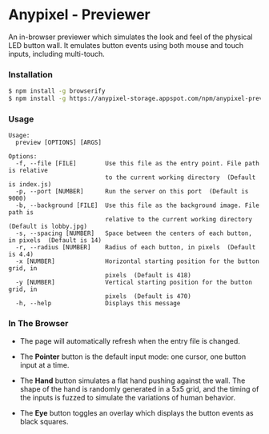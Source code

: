 # Anypixel - Previewer
An in-browser previewer which simulates the look and feel of the physical LED button wall. 
It emulates button events using both mouse and touch inputs, including multi-touch.

### Installation
```sh
$ npm install -g browserify
$ npm install -g https://anypixel-storage.appspot.com/npm/anypixel-previewer.tar.gz
```

### Usage
```
Usage:
  preview [OPTIONS] [ARGS]
  
Options: 
  -f, --file [FILE]        Use this file as the entry point. File path is relative 
                           to the current working directory  (Default is index.js)
  -p, --port [NUMBER]      Run the server on this port  (Default is 9000)
  -b, --background [FILE]  Use this file as the background image. File path is 
                           relative to the current working directory  (Default is lobby.jpg)
  -s, --spacing [NUMBER]   Space between the centers of each button, in pixels  (Default is 14)
  -r, --radius [NUMBER]    Radius of each button, in pixels  (Default is 4.4)
  -x [NUMBER]              Horizontal starting position for the button grid, in 
                           pixels  (Default is 418)
  -y [NUMBER]              Vertical starting position for the button grid, in 
                           pixels  (Default is 470)
  -h, --help               Displays this message
```

### In The Browser

- The page will automatically refresh when the entry file is changed.

- The **Pointer** button is the default input mode: one cursor, one button input at a time.

- The **Hand** button simulates a flat hand pushing against the wall. The shape of the hand is 
randomly generated in a 5x5 grid, and the timing of the inputs is fuzzed to simulate the variations 
of human behavior.

- The **Eye** button toggles an overlay which displays the button events as black squares.

